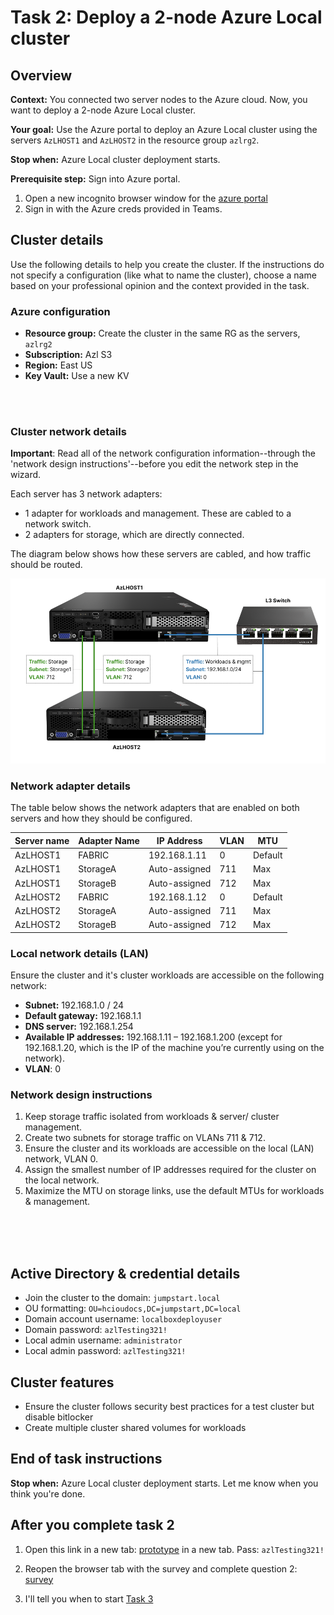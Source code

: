 
# Task 2: Deploy a 2-node Azure Local cluster
## Overview 

**Context:** You connected two server nodes to the Azure cloud. Now, you want to deploy a 2-node Azure Local cluster.

**Your goal:** Use the Azure portal to deploy an Azure Local cluster using the servers `AzLHOST1` and `AzLHOST2` in the resource group `azlrg2`.

**Stop when:** Azure Local cluster deployment starts.

**Prerequisite step:** Sign into Azure portal. 

1. Open a new incognito browser window for the [azure portal](https://portal.azure.com/)
2. Sign in with the Azure creds provided in Teams. 


## Cluster details 

Use the following details to help you create the cluster. If the instructions do not specify a configuration (like what to name the cluster), choose a name based on your professional opinion and the context provided in the task.

### Azure configuration

- **Resource group:** Create the cluster in the same RG as the servers, `azlrg2`
- **Subscription:** Azl S3
- **Region:** East US
- **Key Vault:** Use a new KV

<br>
<br>

### Cluster network details

**Important**: Read all of the network configuration information--through the 'network design instructions'--before you edit the network step in the wizard. 

Each server has 3 network adapters: 

- 1 adapter for workloads and management. These are cabled to a network switch. 
- 2 adapters for storage, which are directly connected. 

The diagram below shows how these servers are cabled, and how traffic should be routed. 

![Cluster network diagram](images/servercable2.png)

### Network adapter details
The table below shows the network adapters that are enabled on both servers and how they should be configured. 

| Server name | Adapter Name | IP Address      | VLAN | MTU     |
|-------------|--------------|-----------------|------|---------|
| AzLHOST1    | FABRIC       | 192.168.1.11    | 0    | Default |
| AzLHOST1    | StorageA     | Auto-assigned   | 711  | Max     |
| AzLHOST1    | StorageB     | Auto-assigned   | 712  | Max     |
| AzLHOST2    | FABRIC       | 192.168.1.12    | 0    | Default |
| AzLHOST2    | StorageA     | Auto-assigned   | 711  | Max     |
| AzLHOST2    | StorageB     | Auto-assigned   | 712  | Max     |

### Local network details (LAN)
Ensure the cluster and it's cluster workloads are accessible on the following network: 

- **Subnet:** 192.168.1.0 / 24
- **Default gateway:** 192.168.1.1
- **DNS server:** 192.168.1.254
- **Available IP addresses:** 192.168.1.11 – 192.168.1.200 (except for 192.168.1.20, which is the IP of the machine you’re currently using on the network).
- **VLAN**: 0

### Network design instructions  
1. Keep storage traffic isolated from workloads & server/ cluster management.
2. Create two subnets for storage traffic on VLANs 711 & 712.  
3. Ensure the cluster and its workloads are accessible on the local (LAN) network, VLAN 0.  
4. Assign the smallest number of IP addresses required for the cluster on the local network. 
5. Maximize the MTU on storage links, use the default MTUs for workloads & management. 



<br>
<br>
<br>


## Active Directory & credential details

- Join the cluster to the domain: `jumpstart.local`
- OU formatting: `OU=hcioudocs,DC=jumpstart,DC=local`
- Domain account username: `localboxdeployuser`
- Domain password: `azlTesting321!`
- Local admin username: `administrator`
- Local admin password: `azlTesting321!`

## Cluster features

- Ensure the cluster follows security best practices for a test cluster but disable bitlocker
- Create multiple cluster shared volumes for workloads


## End of task instructions

**Stop when:** Azure Local cluster deployment starts. Let me know when you think you're done. 


## After you complete task 2

1. Open this link in a new tab: [prototype](https://www.figma.com/proto/iBO6B6vgjwlEzgv7p10qFi/AzL-Benchmark-Prototypes?node-id=104-35&t=68CvmXlAwhUrDkvy-1) in a new tab. Pass: `azlTesting321!`

2. Reopen the browser tab with the survey and complete question 2: [survey](https://forms.office.com/r/4bBC2WZ5qG)

3. I'll tell you when to start [Task 3](task3.md)
